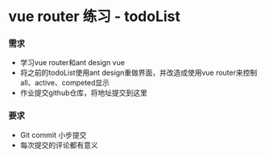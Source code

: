 # vue router 练习 - todoList

### 需求
- 学习vue router和ant design vue
- 将之前的todoList使用ant design重做界面，并改造成使用vue router来控制all、active、competed显示
- 作业提交github仓库，将地址提交到这里

### 要求

- Git commit 小步提交
- 每次提交的评论都有意义